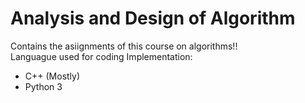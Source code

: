 # Analysis and Design of Algorithm
Contains the asiignments of this course on algorithms!!
<br>
Languague used for coding Implementation: 
- C++ (Mostly)
- Python 3
